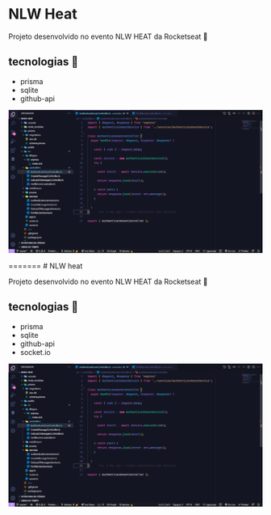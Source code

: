 # NLW Heat

Projeto desenvolvido no evento NLW HEAT da Rocketseat 💜

## tecnologias 🚀

- prisma
- sqlite
- github-api

<p align="center">
  <img alt="thumb" src="https://github.com/adreider/nlw-heat-nodejs/blob/main/.github/thumb.png">
</p>
=======
# NLW heat

Projeto desenvolvido no evento NLW HEAT da Rocketseat 💜

## tecnologias 🚀

- prisma
- sqlite
- github-api
- socket.io



<p align="center">
  <img alt="thumb" src="https://github.com/adreider/nlw-heat-nodejs/blob/main/.github/thumb.png">
</p>

